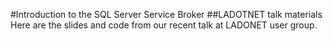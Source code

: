 #Introduction to the SQL Server Service Broker
##LADOTNET talk materials
Here are the slides and code from our recent talk at LADONET user group.

